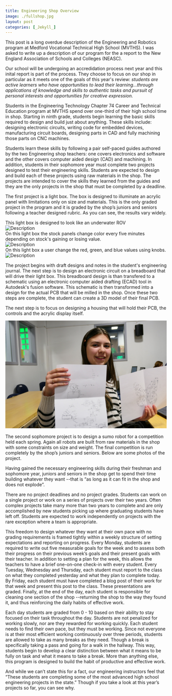 ```yaml
---
title: Engineering Shop Overview
image: ./fullshop.jpg
layout: post
categories: [_Jekyll_]
---
```


This post is a long overdue description of the Engineering and Robotics program at Medford Vocational Technical High School (MVTHS). I was asked to write up a description of our program for the a report to the New England Association of Schools and Colleges (NEASC). 

Our school will be undergoing an accredidation process next year and this inital report is part of the process. They choose to focus on our shop in particular as it meets one of the goals of this year's review: *students are active learners who have opportunities to lead their learning...through applications of knowledge and skills to authentic tasks and pursuit of personal interests and opportunities for creative expression.*

Students in the Engineering Technology Chapter 74 Career and Technical Education program at MVTHS spend over one-third of their high school time in shop. Starting in ninth grade, students begin learning the basic skills required to design and build just about anything. These skills include: designing electronic circuits, writing code for embedded devices, manufacturing circuit boards, designing parts in CAD and fully machining those parts on CNC machines. 

Students learn these skills by following a pair self-paced guides authored by the two Engineering shop teachers: one covers electronics and software and the other covers computer aided design (CAD) and machining. In addition, students in their sophomore year must complete two projects designed to test their engineering skills. Students are expected to design and build each of these projects using raw materials in the shop. The projects are intended to cover the skills they learned from the guides and they are the only projects in the shop that must be completed by a deadline.

The first project is a light box. The box is designed to illuminate an acrylic panel with limitations only on size and materials. This is the only graded project in the program and it is graded by the shop’s juniors and seniors following a teacher designed rubric.  As you can see, the results vary widely.

<figcaption>This light box is designed to look like an underwater ROV</figcaption>

<img src="https://drive.google.com/uc?export=view&id=1sUKVkuuPM9HSODKDWH7ul0b8B2iA2xHi" alt="Description" width="300" height="200"> 

<figcaption>On this light box the stock panels change color every five minutes depending on stock's gaining or losing value.</figcaption>
<img src="https://drive.google.com/uc?export=view&id=1pzuKOy4rDfGrdldxlTtlcKadcTZLLjY3" alt="Description" width="300" height="200">
<figcaption>On this light box a user change the red, green, and blue values using knobs.</figcaption>
<img src="https://drive.google.com/uc?export=view&id=1EpGs8cYx_gUO_YZhmwfDoWrFwge1RSOK" alt="Description" width="300" height="200"> 



The project begins with draft designs and notes in the student's engineering journal. The next step is to design an electronic circuit on a breadboard that will drive their light box. This breadboard design is than transfered to a schematic using an electronic computer aided drafting (ECAD) tool in Autodesk's fusion software. This schematic is then transformed into a design for the actual PCB that will be milled in the shop. Once these two steps are complete, the student can create a 3D model of their final PCB. 

The next step is to focus on designing a housing that will hold their PCB, the controls and the acrylic display itself.

![The Initial Paper Draft](./bfly.jpg)







The second sophomore project is to design a sumo robot for a competition held each spring. Again all robots are built from raw materials in the shop with some constraints on size and weight. The final competition is run completely by the shop’s juniors and seniors. Below are some photos of the project.





Having gained the necessary engineering skills during their freshman and sophomore year, juniors and seniors in the shop get to spend their time building whatever they want --that is “as long as it can fit in the shop and does not explode”. 

There are no project deadlines and no project grades. Students can work on a single project or work on a series of projects over their two years. Often complex projects take many more than two years to complete and are only accomplished by new students picking up where graduating students have left off. Students are expected to work independently on projects with the rare exception where a team is appropriate.

This freedom to design whatever they want at their own pace with no grading requirements is framed tightly within a weekly structure of setting expectations and reporting on progress. Every Monday, students are required to write out five measurable goals for the week and to assess both their progress on their previous week’s goals and their present goals with their teacher. In addition to setting a plan for the week, this allows the teachers to have a brief one-on-one check-in with every student. Every Tuesday, Wednesday and Thursday, each student must report to the class on what they completed yesterday and what they plan to complete today. By Friday, each student must have completed a blog post of their work for that week and present this post to the class. These presentations are graded. Finally, at the end of the day, each student is responsible for cleaning one section of the shop --returning the shop to the way they found it, and thus reinforcing the daily habits of effective work.

Each day students are graded from 0 - 10 based on their ability to stay focused on their task throughout the day. Students are not penalized for working slowly, nor are they rewarded for working quickly. Each student needs to find their own pace, but they must be working. Since not everyone is at their most efficient working continuously over three periods, students are allowed to take as many breaks as they need. Though a break is specifically taking a pass and going for a walk in the hallway. This way, students begin to develop a clear distinction between what it means to be fully on task and what it means to take a break. More than anything else, this program is designed to build the habit of productive and effective work.

And while we can’t state this for a fact, our engineering instructors feel that “These students are completing some of the most advanced high school engineering projects in the state.” Though if you take a look at this year’s projects so far, you can see why. 







